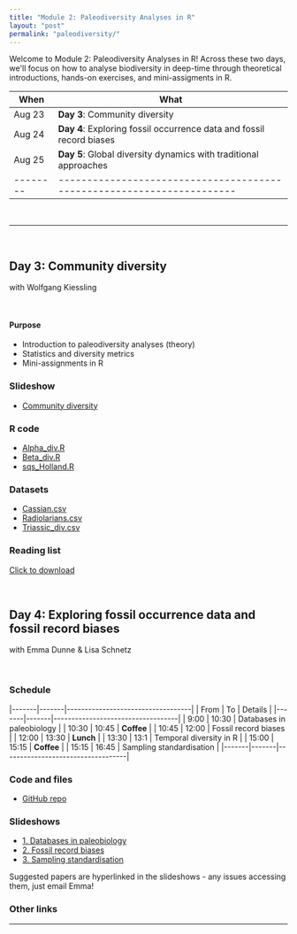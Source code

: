 ```yaml
---
title: "Module 2: Paleodiversity Analyses in R"
layout: "post" 
permalink: "paleodiversity/"
---
```


Welcome to Module 2: Paleodiversity Analyses in R! Across these two days, we'll focus on how to analyse biodiversity in deep-time through theoretical introductions, hands-on exercises, and mini-assigments in R. 


| When   | What                                                                 |
|--------|----------------------------------------------------------------------|
| Aug 23 | **Day 3**: Community diversity                                       |
| Aug 24 | **Day 4**: Exploring fossil occurrence data and fossil record biases |
| Aug 25 | **Day 5**: Global diversity dynamics with traditional approaches     |
|--------|----------------------------------------------------------------------|

<br>

- - -

<br>

## Day 3: Community diversity
with Wolfgang Kiessling

<br>

#### Purpose
- Introduction to paleodiversity analyses (theory)
- Statistics and diversity metrics
- Mini-assignments in R


### Slideshow
- [Community diversity]({{site.baseurl}}/data/2_paleodiversity/CommunityDiversity2023.pptx)

### R code
- [Alpha_div.R]({{site.baseurl}}/data/2_paleodiversity/Alpha_div.R)
- [Beta_div.R]({{site.baseurl}}/data/2_paleodiversity/Beta_div.R)
- [sqs_Holland.R]({{site.baseurl}}/data/2_paleodiversity/sqs_Holland.R)


### Datasets
- [Cassian.csv]({{site.baseurl}}/data/2_paleodiversity/Cassian.csv)
- [Radiolarians.csv]({{site.baseurl}}/data/2_paleodiversity/Radiolarians.csv)
- [Triassic_div.csv]({{site.baseurl}}/data/2_paleodiversity/Triassic_div.csv)


### Reading list
[Click to download]({{site.baseurl}}/data/2_paleodiversity/ReadingList_Kiessling.docx)

<br>


## Day 4: Exploring fossil occurrence data and fossil record biases
with Emma Dunne & Lisa Schnetz

<br>

### Schedule

|-------|-------|-----------------------------------|
| From  | To    | Details                           |
|-------|-------|-----------------------------------|
| 9:00  | 10:30 | Databases in paleobiology         |
| 10:30 | 10:45 | **Coffee**                        |
| 10:45 | 12:00 | Fossil record biases              |
| 12:00 | 13:30 | **Lunch**                         |
| 13:30 | 13:1  | Temporal diversity in R           |
| 15:00 | 15:15 | **Coffee**                        |
| 15:15 | 16:45 | Sampling standardisation          |
|-------|-------|-----------------------------------|

### Code and files
- [GitHub repo]()

### Slideshows
- [1. Databases in paleobiology]({{site.baseurl}}/data/2_paleodiversity/Day4_Emma/01_Databases.pdf)
- [2. Fossil record biases]({{site.baseurl}}/data/2_paleodiversity/Day4_Emma/01_Databases.pdf)
- [3. Sampling standardisation]({{site.baseurl}}/data/2_paleodiversity/Day4_Emma/03_Sampling_standardisation.pdf)

Suggested papers are hyperlinked in the slideshows - any issues accessing them, just email Emma!

### Other links



- - -



